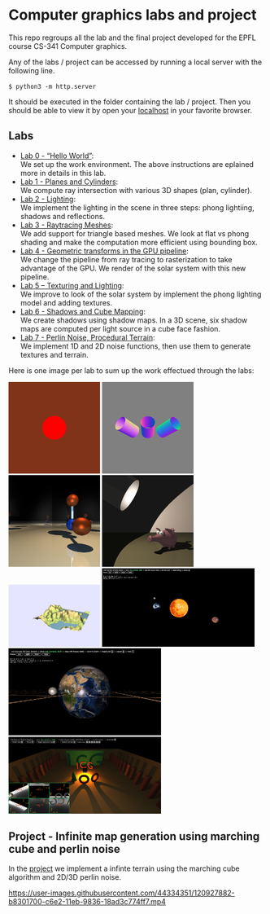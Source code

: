 # Computer graphics labs and project

This repo regroups all the lab and the final project developed for the EPFL course CS-341 Computer graphics.

Any of the labs / project can be accessed by running a local server with the following line. 

```
$ python3 -m http.server
```

It should be executed in the folder containing the lab / project. Then you should be able to view it by open your [localhost](http://localhost:8000/index.html) in your favorite browser.

## Labs

* [Lab 0 - “Hello World”](./icg_exercise_0):  
  We set up the work environment. The above instructions are eplained more in details in this lab.
* [Lab 1 - Planes and Cylinders](./icg_exercise_1):  
  We compute ray intersection with various 3D shapes (plan, cylinder).
* [Lab 2 - Lighting](./icg_exercise_2):  
  We implement the lighting in the scene in three steps: phong lightiing, shadows and reflections.
* [Lab 3 - Raytracing Meshes](./icg_exercise_3):  
  We add support for triangle based meshes. We look at flat vs phong shading and make the computation more efficient using bounding box.
* [Lab 4 - Geometric transforms in the GPU pipeline](./icg_exercise_4):  
  We change the pipeline from ray tracing to rasterization to take advantage of the GPU. We render of the solar system with this new pipeline.
* [Lab 5 – Texturing and Lighting](./icg_exercise_5):  
  We improve to look of the solar system by implement the phong lighting model and adding textures.
* [Lab 6 - Shadows and Cube Mapping](./icg_exercise_6):  
  We create shadows using shadow maps. In a 3D scene, six shadow maps are computed per light source in a cube face fashion.
* [Lab 7 - Perlin Noise, Procedural Terrain](./icg_exercise_7):  
  We implement 1D and 2D noise functions, then use them to generate textures and terrain.

Here is one image per lab to sum up the work effectued through the labs:

<img src="icg_exercise_0/img/basic-sphere.png" width="180"> <img src="icg_exercise_1/report/cylinders.png" width="180"> <img src="icg_exercise_2/report/mirror2.png" width="180"> <img src="icg_exercise_3/report/desk3_bb_off.png" width="180"> <img src="icg_exercise_7/report/World.png" width="180"> 
<img src="icg_exercise_4/report/Sun.png" width="300"> <img src="icg_exercise_5/report/S2.png" width="300"> <img src="icg_exercise_6/report/S4.png" width="300"> 

## Project - Infinite map generation using marching cube and perlin noise

In the [project](./project) we implement a infinte terrain using the marching cube algorithm and 2D/3D perlin noise. 

https://user-images.githubusercontent.com/44334351/120927882-b8301700-c6e2-11eb-9836-18ad3c774ff7.mp4
